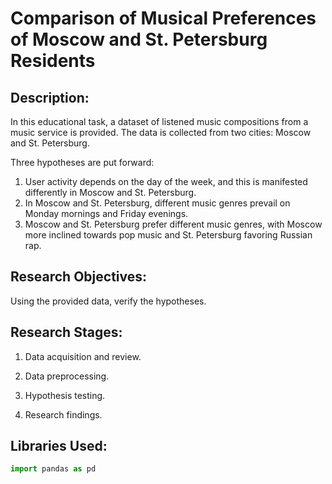 # Comparison of Musical Preferences of Moscow and St. Petersburg Residents

## Description:

In this educational task, a dataset of listened music compositions from a music service is provided. The data is collected from two cities: Moscow and St. Petersburg.

Three hypotheses are put forward:

1. User activity depends on the day of the week, and this is manifested differently in Moscow and St. Petersburg.
2. In Moscow and St. Petersburg, different music genres prevail on Monday mornings and Friday evenings.
3. Moscow and St. Petersburg prefer different music genres, with Moscow more inclined towards pop music and St. Petersburg favoring Russian rap.

## Research Objectives:

Using the provided data, verify the hypotheses.

## Research Stages:

1. Data acquisition and review.

2. Data preprocessing.

3. Hypothesis testing.

4. Research findings.

## Libraries Used:

```python
import pandas as pd
```
